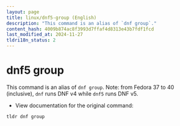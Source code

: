 ```yaml
---
layout: page
title: linux/dnf5-group (English)
description: "This command is an alias of `dnf group`."
content_hash: 4009b874ac8f3993d7ffaf4d8313e43b7fdf1fcd
last_modified_at: 2024-11-27
tldri18n_status: 2
---
```

# dnf5 group

This command is an alias of `dnf group`.
Note: from Fedora 37 to 40 (inclusive), `dnf` runs DNF v4 while `dnf5` runs DNF v5.

- View documentation for the original command:

`tldr dnf group`

